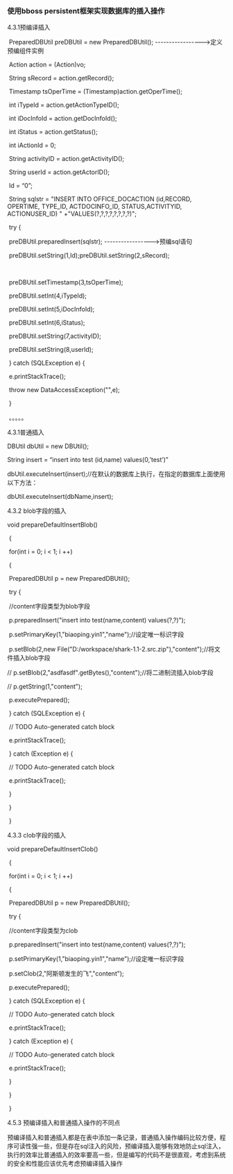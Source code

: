 ### 使用bboss persistent框架实现数据库的插入操作

4.3.1预编译插入

​        PreparedDBUtil preDBUtil = new PreparedDBUtil(); ----------------->定义预编组件实例

​       Action action = (Action)vo;

​       String sRecord = action.getRecord();

​       Timestamp   tsOperTime = (Timestamp)action.getOperTime();

​       int    iTypeId = action.getActionTypeID();

​       int    iDocInfoId = action.getDocInfoId();

​       int    iStatus = action.getStatus();

​       int    iActionId = 0;

​       String activityID = action.getActivityID();

​       String userId = action.getActorID();

​       Id = “0”;

​       String sqlstr = "INSERT INTO OFFICE_DOCACTION (id,RECORD, OPERTIME, TYPE_ID, ACTDOCINFO_ID, STATUS,ACTIVITYID, ACTIONUSER_ID) " +"VALUES(?,?,?,?,?,?,?,?)";

​       try {

​           preDBUtil.preparedInsert(sqlstr); ----------------->预编sql语句

​           preDBUtil.setString(1,Id);preDBUtil.setString(2,sRecord);

​          

​           preDBUtil.setTimestamp(3,tsOperTime);

​           preDBUtil.setInt(4,iTypeId);

​           preDBUtil.setInt(5,iDocInfoId);

​           preDBUtil.setInt(6,iStatus);

​           preDBUtil.setString(7,activityID);

​           preDBUtil.setString(8,userId);

​          } catch (SQLException e) {

​           e.printStackTrace();

​           throw new DataAccessException("",e);

​       }

​       。。。。。

4.3.1普通插入

DBUtil dbUtil = new DBUtil();

String insert = “insert into test (id,name) values(0,’test’)”

dbUtil.executeInsert(insert);//在默认的数据库上执行，在指定的数据库上面使用以下方法：

dbUtil.executeInsert(dbName,insert);

4.3.2 blob字段的插入

void prepareDefaultInsertBlob()

​       {

​           for(int i = 0; i < 1; i ++)

​           {

​              PreparedDBUtil p = new PreparedDBUtil();            

​              try {

​              //content字段类型为blob字段

​                  p.preparedInsert("insert into test(name,content) values(?,?)");

​                  p.setPrimaryKey(1,"biaoping.yin1","name");//设定唯一标识字段

​                  p.setBlob(2,new File("D:/workspace/shark-1.1-2.src.zip"),"content");//将文件插入blob字段

//                p.setBlob(2,"asdfasdf".getBytes(),"content");//将二进制流插入blob字段 

//                p.getString(1,"content");

​                  p.executePrepared();

​              } catch (SQLException e) {

​                  // TODO Auto-generated catch block

​                  e.printStackTrace();

​              } catch (Exception e) {

​                  // TODO Auto-generated catch block

​                  e.printStackTrace();

​              }

​           }

​       }

4.3.3 clob字段的插入

void prepareDefaultInsertClob()

​       {

​           for(int i = 0; i < 1; i ++)

​           {

​              PreparedDBUtil p = new PreparedDBUtil();

​              try {

​              //content字段类型为clob

​                  p.preparedInsert("insert into test(name,content) values(?,?)");

​                  p.setPrimaryKey(1,"biaoping.yin1","name");//设定唯一标识字段

​                  p.setClob(2,"阿斯顿发生的飞","content");

​                  p.executePrepared();

​              } catch (SQLException e) {

​                  // TODO Auto-generated catch block

​                  e.printStackTrace();

​              } catch (Exception e) {

​                  // TODO Auto-generated catch block

​                  e.printStackTrace();

​              }

​           }

​       }

4.5.3 预编译插入和普通插入操作的不同点

预编译插入和普通插入都是在表中添加一条记录，普通插入操作编码比较方便，程序可读性强一些，但是存在sql注入的风险，预编译插入能够有效地防止sql注入，执行的效率比普通插入的效率要高一些，但是编写的代码不是很直观，考虑到系统的安全和性能应该优先考虑预编译插入操作
